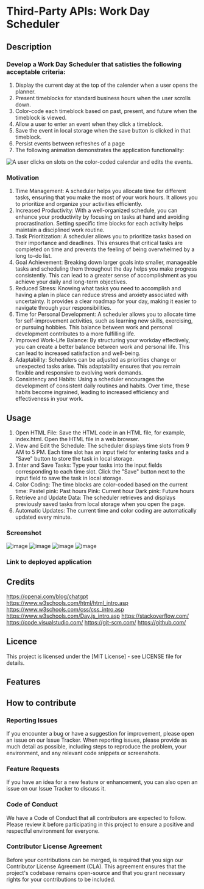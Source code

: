 # Third-Party APIs: Work Day Scheduler

## Description 

### Develop a Work Day Scheduler that satisties the following  acceptable criteria:
1. Display the current day at the top of the calender when a user opens the planner.
2. Present timeblocks for standard business hours when the user scrolls down.
3. Color-code each timeblock based on past, present, and future when the timeblock is viewed.
4. Allow a user to enter an event when they click a timeblock.
5. Save the event in local storage when the save button is clicked in that timeblock.
6. Persist events between refreshes of a page
7. The following animation demonstrates the application functionality:

![A user clicks on slots on the color-coded calendar and edits the events.](./images/05-third-party-apis-homework-demo.gif)

### Motivation 

1. Time Management: A scheduler helps you allocate time for different tasks, ensuring that you make the most of your work hours. It allows you to prioritize and organize your activities efficiently.
2. Increased Productivity: With a well-organized schedule, you can enhance your productivity by focusing on tasks at hand and avoiding procrastination. Setting specific time blocks for each activity helps maintain a disciplined work routine.
3. Task Prioritization: A scheduler allows you to prioritize tasks based on their importance and deadlines. This ensures that critical tasks are completed on time and prevents the feeling of being overwhelmed by a long to-do list.
4. Goal Achievement: Breaking down larger goals into smaller, manageable tasks and scheduling them throughout the day helps you make progress consistently. This can lead to a greater sense of accomplishment as you achieve your daily and long-term objectives.
5. Reduced Stress: Knowing what tasks you need to accomplish and having a plan in place can reduce stress and anxiety associated with uncertainty. It provides a clear roadmap for your day, making it easier to navigate through your responsibilities.
6. Time for Personal Development: A scheduler allows you to allocate time for self-improvement activities, such as learning new skills, exercising, or pursuing hobbies. This balance between work and personal development contributes to a more fulfilling life.
7. Improved Work-Life Balance: By structuring your workday effectively, you can create a better balance between work and personal life. This can lead to increased satisfaction and well-being.
8. Adaptability: Schedulers can be adjusted as priorities change or unexpected tasks arise. This adaptability ensures that you remain flexible and responsive to evolving work demands.
9. Consistency and Habits: Using a scheduler encourages the development of consistent daily routines and habits. Over time, these habits become ingrained, leading to increased efficiency and effectiveness in your work.

## Usage

1. Open HTML File:
Save the HTML code in an HTML file, for example, index.html.
Open the HTML file in a web browser.
2. View and Edit the Schedule:
The scheduler displays time slots from 9 AM to 5 PM.
Each time slot has an input field for entering tasks and a "Save" button to store the task in local storage.
3. Enter and Save Tasks:
Type your tasks into the input fields corresponding to each time slot.
Click the "Save" button next to the input field to save the task in local storage.
4. Color Coding:
The time blocks are color-coded based on the current time:
Pastel pink: Past hours
Pink: Current hour
Dark pink: Future hours
5. Retrieve and Update Data:
The scheduler retrieves and displays previously saved tasks from local storage when you open the page.
6. Automatic Updates:
The current time and color coding are automatically updated every minute.

### Screenshot
![image](https://github.com/RlucSal/Daily-Planner-App/assets/145674108/3df68633-29a5-4b56-a27a-0abed105a342)
![image](https://github.com/RlucSal/Daily-Planner-App/assets/145674108/ee236c2f-0a40-48f7-a8a3-061b2d387ac2)
![image](https://github.com/RlucSal/Daily-Planner-App/assets/145674108/03c40aac-186f-4142-af3f-3e65985023c6)
![image](https://github.com/RlucSal/Daily-Planner-App/assets/145674108/0e425d43-cda9-4393-b535-24e2523750fd)





### Link to deployed application


## Credits

https://openai.com/blog/chatgpt
https://www.w3schools.com/html/html_intro.asp
https://www.w3schools.com/css/css_intro.asp
https://www.w3schools.com/Day.js_intro.asp
https://stackoverflow.com/
https://code.visualstudio.com/
https://git-scm.com/
https://github.com/

## Licence
This project is licensed under the [MIT License] - see LICENSE file for details.

## Features

## How to contribute
### Reporting Issues
If you encounter a bug or have a suggestion for improvement, please open an issue on our Issue Tracker. When reporting issues, please provide as much detail as possible, including steps to reproduce the problem, your environment, and any relevant code snippets or screenshots.

### Feature Requests
If you have an idea for a new feature or enhancement, you can also open an issue on our Issue Tracker to discuss it.
   
### Code of Conduct
We have a Code of Conduct that all contributors are expected to follow. Please review it before participating in this project to ensure a positive and respectful environment for everyone.

### Contributor License Agreement
Before your contributions can be merged, is required that you sign our Contributor License Agreement (CLA). This agreement ensures that the project's codebase remains open-source and that you grant necessary rights for your contributions to be included.

















